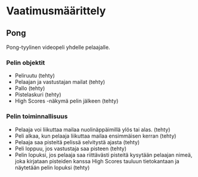 # Vaatimusmäärittely

## Pong

Pong-tyylinen videopeli yhdelle pelaajalle.

### Pelin objektit

* Peliruutu (tehty)
* Pelaajan ja vastustajan mailat (tehty)
* Pallo (tehty)
* Pistelaskuri (tehty)
* High Scores -näkymä pelin jälkeen (tehty)

### Pelin toiminnallisuus

* Pelaaja voi liikuttaa mailaa nuolinäppäimillä ylös tai alas. (tehty)
* Peli alkaa, kun pelaaja liikuttaa mailaa ensimmäisen kerran (tehty)
* Pelaaja saa pisteitä pelissä selvitystä ajasta (tehty)
* Peli loppuu, jos vastustaja saa pisteen (tehty)
* Pelin lopuksi, jos pelaaja saa riittävästi pisteitä kysytään pelaajan nimeä, joka kirjataan pisteiden kanssa High Scores tauluun tietokantaan ja näytetään pelin lopuksi (tehty)
